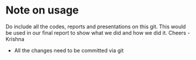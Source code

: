 # Note on usage
Do include all the codes, reports and presentations on this git. This would be used in our final report to show what we did and how we did it. Cheers - Krishna

- All the changes need to be committed via git